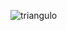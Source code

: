 ![triangulo](https://user-images.githubusercontent.com/83130202/169156523-8c17e101-7130-4c14-bb2d-a444dc235c5c.PNG)
